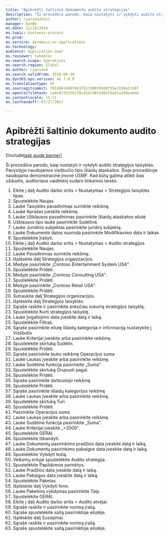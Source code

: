 ```yaml
--- 
title: "Apibrėžti šaltinio dokumento audito strategijas"
description: "Ši procedūra parodo, kaip nustatyti ir vykdyti audito strategijos taisykles."
author: ryansandness
manager: AnnBe
ms.date: 11/10/2016
ms.topic: business-process
ms.prod: 
ms.service: dynamics-ax-applications
ms.technology: 
audience: Application User
ms.reviewer: twheeloc
ms.search.scope: Operations
ms.search.region: Global
ms.author: ryansand
ms.search.validFrom: 2016-06-30
ms.dyn365.ops.version: AX 7.0.0
ms.translationtype: HT
ms.sourcegitcommit: f01d88149074b37517d00f03d8f55e1199a5198f
ms.openlocfilehash: ca4c8735258170c41dc907ed0ef8afca250ea9dd
ms.contentlocale: lt-lt
ms.lasthandoff: 07/27/2017

---
```

# <a name="define-audit-policies-for-source-documents"></a>Apibrėžti šaltinio dokumento audito strategijas

[!include[task guide banner](../../includes/task-guide-banner.md)]

Ši procedūra parodo, kaip nustatyti ir vykdyti audito strategijos taisykles. Pavyzdyje naudojamos viešbučio tipo išlaidų ataskaitos. Šioje procedūroje naudojama demonstracinė įmonė USMF. Kad būtų galima atlikti šias užduotis, auditoriaus vaidmenį sudaro tinkamos teisės.

1. Eikite į dalį Audito darbo sritis > Nustatymas > Strategijos taisyklės tipas.
2. Spustelėkite Naujas.
3. Lauke Taisyklės pavadinimas surinkite reikšmę.
4. Lauke Aprašas įveskite reikšmę.
5. Lauke Užklausos pavadinimas pasirinkite Išlaidų ataskaitos eilutė
6. Užklausos tipo lauke pasirinkite Sudėtinė.
7. Lauke Juridinis subjektas pasirinkite juridinį subjektą.
8. Lauke Dokumento datos nuoroda pasirinkite Modifikavimo data ir laikas
9. Spustelėkite Įrašyti.
10. Eikite į dalį Audito darbo sritis > Nustatymas > Audito strategijos.
11. Spustelėkite Naujas.
12. Lauke Pavadinimas surinkite reikšmę.
13. Išplėskite dalį Strategijos organizacijos.
14. Medyje pasirinkite „Contoso Entertainment System USA‟.
15. Spustelėkite Pridėti.
16. Medyje pasirinkite „Contoso Consulting USA‟.
17. Spustelėkite Pridėti.
18. Medyje pasirinkite „Contoso Retail USA‟.
19. Spustelėkite Pridėti.
20. Sutraukite dalį Strategijos organizacijos.
21. Išplėskite dalį Strategijos taisyklės.
22. Sąraše raskite ir pasirinkite anksčiau sukurtą strategijos taisyklę.
23. Spustelėkite Kurti strategijos taisyklę.
24. Lauke Įsigaliojimo data įveskite datą ir laiką.
25. Spustelėkite Filtras.
26. Sąraše pasirinkite eilutę Išlaidų kategorija ir informaciją nustatykite į Viešbutis
27. Lauke Kriterijai įveskite arba pasirinkite reikšmę.
28. Spustelėkite skirtuką Sudėtin.
29. Spustelėkite Pridėti.
30. Sąraše pasirinkite lauko reikšmę Operacijos suma
31. Lauke Laukas įveskite arba pasirinkite reikšmę.
32. Lauke Sudėtinė funkcija pasirinkite „Suma‟.
33. Spustelėkite skirtuką Grupuoti pagal.
34. Spustelėkite Pridėti.
35. Sąraše pasirinkite darbuotojo reikšmę  
36. Spustelėkite Pridėti.
37. Sąraše pasirinkite išlaidų kategorijos reikšmę
38. Lauke Laukas įveskite arba pasirinkite reikšmę.
39. Spustelėkite skirtuką Turi.
40. Spustelėkite Pridėti.
41. Pasirinkite Operacijos suma
42. Lauke Laukas įveskite arba pasirinkite reikšmę.
43. Lauke Sudėtinė funkcija pasirinkite „Suma‟.
44. Lauke Kriterijai įveskite „>2000“.
45. Spustelėkite GERAI.
46. Spustelėkite Išbandyti.
47. Lauke Dokumentų pasirinkimo pradžios data įveskite datą ir laiką.
48. Lauke Dokumentų pasirinkimo pabaigos data įveskite datą ir laiką.
49. Spustelėkite Vykdyti testą.
50. Veiksmų srityje spustelėkite Audito strategija.
51. Spustelėkite Papildomos parinktys.
52. Lauke Pradžios data įveskite datą ir laiką.
53. Lauke Pabaigos data įveskite datą ir laiką.
54. Spustelėkite Paketas.
55. Išplėskite dalį Vykdyti fone.
56. Lauke Paketinis vykdymas pasirinkite Taip.
57. Spustelėkite GERAI.
58. Eikite į dalį Audito darbo sritis > Audito atvejai.
59. Sąraše raskite ir pasirinkite norimą įrašą.
60. Sąraše spustelėkite saitą pasirinktoje eilutėje.
61. Išplėskite dalį Susiejimai.
62. Sąraše raskite ir pasirinkite norimą įrašą.
63. Sąraše spustelėkite saitą pasirinktoje eilutėje.


